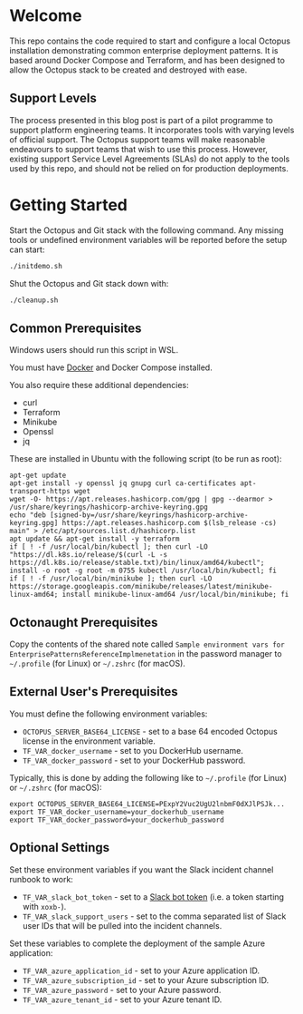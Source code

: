 # Welcome

This repo contains the code required to start and configure a local Octopus installation demonstrating common
enterprise deployment patterns. It is based around Docker Compose and Terraform, and has been designed to allow
the Octopus stack to be created and destroyed with ease.

## Support Levels

The process presented in this blog post is part of a pilot programme to support platform engineering teams. It incorporates tools with varying levels of official support. 
The Octopus support teams will make reasonable endeavours to support teams that wish to use this process. However, existing support Service Level Agreements (SLAs) do not apply to the tools used by this repo, 
and should not be relied on for production deployments.

# Getting Started

Start the Octopus and Git stack with the following command. Any missing tools or undefined environment variables will
be reported before the setup can start:

```bash
./initdemo.sh
```

Shut the Octopus and Git stack down with:

```bash
./cleanup.sh
```

## Common Prerequisites
Windows users should run this script in WSL.

You must have [Docker](https://docs.docker.com/get-docker/) and Docker Compose installed.

You also require these additional dependencies:

* curl
* Terraform
* Minikube
* Openssl
* jq

These are installed in Ubuntu with the following script (to be run as root):

```
apt-get update
apt-get install -y openssl jq gnupg curl ca-certificates apt-transport-https wget
wget -O- https://apt.releases.hashicorp.com/gpg | gpg --dearmor > /usr/share/keyrings/hashicorp-archive-keyring.gpg
echo "deb [signed-by=/usr/share/keyrings/hashicorp-archive-keyring.gpg] https://apt.releases.hashicorp.com $(lsb_release -cs) main" > /etc/apt/sources.list.d/hashicorp.list
apt update && apt-get install -y terraform
if [ ! -f /usr/local/bin/kubectl ]; then curl -LO "https://dl.k8s.io/release/$(curl -L -s https://dl.k8s.io/release/stable.txt)/bin/linux/amd64/kubectl"; install -o root -g root -m 0755 kubectl /usr/local/bin/kubectl; fi
if [ ! -f /usr/local/bin/minikube ]; then curl -LO https://storage.googleapis.com/minikube/releases/latest/minikube-linux-amd64; install minikube-linux-amd64 /usr/local/bin/minikube; fi
```

## Octonaught Prerequisites

Copy the contents of the shared note called `Sample environment vars for EnterprisePatternsReferenceImplmenetation` in
the password manager to `~/.profile` (for Linux) or `~/.zshrc` (for macOS).

## External User's Prerequisites

You must define the following environment variables:

* `OCTOPUS_SERVER_BASE64_LICENSE` - set to a base 64 encoded Octopus license in the  environment variable.
* `TF_VAR_docker_username` - set to you DockerHub username.
* `TF_VAR_docker_password` - set to your DockerHub password.

Typically, this is done by adding the following like to `~/.profile` (for Linux) or `~/.zshrc` (for macOS):

```
export OCTOPUS_SERVER_BASE64_LICENSE=PExpY2Vuc2UgU2lnbmF0dXJlPSJk...
export TF_VAR_docker_username=your_dockerhub_username
export TF_VAR_docker_password=your_dockerhub_password
```

## Optional Settings

Set these environment variables if you want the Slack incident channel runbook to work:

* `TF_VAR_slack_bot_token` - set to a [Slack bot token](https://api.slack.com/authentication/basics) (i.e. a token starting with `xoxb-`).
* `TF_VAR_slack_support_users` - set to the comma separated list of Slack user IDs that will be pulled into the incident channels.

Set these variables to complete the deployment of the sample Azure application:

* `TF_VAR_azure_application_id` - set to your Azure application ID.
* `TF_VAR_azure_subscription_id` - set to your Azure subscription ID.
* `TF_VAR_azure_password` - set to your Azure password.
* `TF_VAR_azure_tenant_id` - set to your Azure tenant ID.